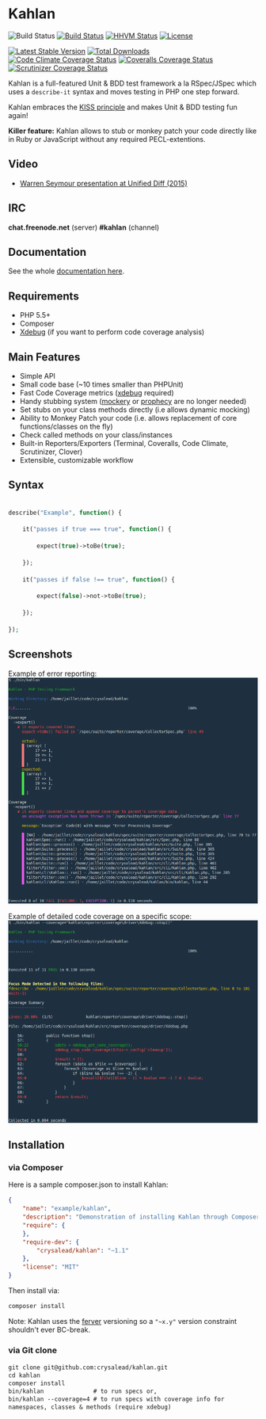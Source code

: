 # Kahlan

![Build Status](https://img.shields.io/badge/branch-master-blue.svg) [![Build Status](https://travis-ci.org/crysalead/kahlan.svg?branch=master)](https://travis-ci.org/crysalead/kahlan) [![HHVM Status](http://hhvm.h4cc.de/badge/crysalead/kahlan.svg)](http://hhvm.h4cc.de/package/crysalead/kahlan) [![License](https://poser.pugx.org/crysalead/kahlan/license.svg)](https://packagist.org/packages/crysalead/kahlan)

[![Latest Stable Version](https://poser.pugx.org/crysalead/kahlan/v/stable.svg)](https://packagist.org/packages/crysalead/kahlan)
[![Total Downloads](https://poser.pugx.org/crysalead/kahlan/downloads.svg)](https://packagist.org/packages/crysalead/kahlan)
[![Code Climate Coverage Status](https://codeclimate.com/github/crysalead/kahlan/badges/coverage.svg)](https://codeclimate.com/github/crysalead/kahlan)
[![Coveralls Coverage Status](https://coveralls.io/repos/crysalead/kahlan/badge.svg?branch=master)](https://coveralls.io/r/crysalead/kahlan?branch=master)
[![Scrutinizer Coverage Status](https://scrutinizer-ci.com/g/crysalead/kahlan/badges/coverage.png?b=master)](https://scrutinizer-ci.com/g/crysalead/kahlan/?branch=master)

Kahlan is a full-featured Unit & BDD test framework a la RSpec/JSpec which uses a `describe-it` syntax and moves testing in PHP one step forward.

Kahlan embraces the [KISS principle](http://en.wikipedia.org/wiki/KISS_principle) and makes Unit & BDD testing fun again!

**Killer feature:** Kahlan allows to stub or monkey patch your code directly like in Ruby or JavaScript without any required PECL-extentions.

## Video

* <a href="http://vimeo.com/116949820" target="_blank">Warren Seymour presentation at Unified Diff (2015)</a>

## IRC

**chat.freenode.net** (server)
**#kahlan** (channel)

## Documentation

See the whole [documentation here](http://kahlan.readthedocs.org/en/latest).

## Requirements

 * PHP 5.5+
 * Composer
 * [Xdebug](http://xdebug.org/) (if you want to perform code coverage analysis)

## Main Features

* Simple API
* Small code base (~10 times smaller than PHPUnit)
* Fast Code Coverage metrics ([xdebug](http://xdebug.org) required)
* Handy stubbing system ([mockery](https://github.com/padraic/mockery) or [prophecy](https://github.com/phpspec/prophecy) are no longer needed)
* Set stubs on your class methods directly (i.e allows dynamic mocking)
* Ability to Monkey Patch your code (i.e. allows replacement of core functions/classes on the fly)
* Check called methods on your class/instances
* Built-in Reporters/Exporters (Terminal, Coveralls, Code Climate, Scrutinizer, Clover)
* Extensible, customizable workflow

## Syntax

```php

describe("Example", function() {

    it("passes if true === true", function() {

        expect(true)->toBe(true);

    });

    it("passes if false !== true", function() {

        expect(false)->not->toBe(true);

    });

});

```

## Screenshots

Example of error reporting:
![Kahlan](docs/assets/kahlan.png)

Example of detailed code coverage on a specific scope:
![code_coverage_example](docs/assets/code_coverage_example.png)

## Installation

### via Composer

Here is a sample composer.json to install Kahlan:

```json
{
    "name": "example/kahlan",
    "description": "Demonstration of installing Kahlan through Composer",
    "require": {
    },
    "require-dev": {
        "crysalead/kahlan": "~1.1"
    },
    "license": "MIT"
}
```

Then install via:

```bash
composer install
```

Note:
Kahlan uses the [ferver](https://github.com/jonathanong/ferver) versioning so a `"~x.y"` version constraint shouldn't ever BC-break.

### via Git clone

```
git clone git@github.com:crysalead/kahlan.git
cd kahlan
composer install
bin/kahlan              # to run specs or,
bin/kahlan --coverage=4 # to run specs with coverage info for namespaces, classes & methods (require xdebug)
```
